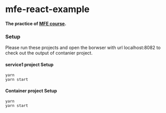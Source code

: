 # mfe-react-example
#### The practice of [MFE course](https://www.udemy.com/course/microfrontend-course/).

### Setup
Please run these projects and open the borwser with url localhost:8082 to check out the output of contanier project.


#### service1 project Setup
```
yarn
yarn start
```
#### Container project Setup
```
yarn
yarn start
```